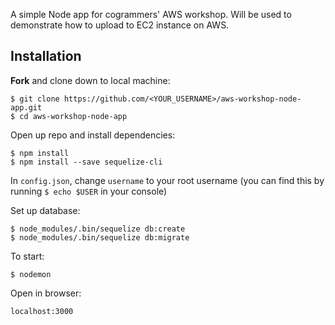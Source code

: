 A simple Node app for cogrammers' AWS workshop. Will be used to demonstrate how to upload to EC2 instance on AWS.    
## Installation    
**Fork** and clone down to local machine:    
```shell
$ git clone https://github.com/<YOUR_USERNAME>/aws-workshop-node-app.git
$ cd aws-workshop-node-app
```
Open up repo and install dependencies:    
```shell
$ npm install
$ npm install --save sequelize-cli
```
In `config.json`, change `username` to your root username (you can find this by running `$ echo $USER` in your console)    

Set up database:    
```shell
$ node_modules/.bin/sequelize db:create
$ node_modules/.bin/sequelize db:migrate
```
To start:  
```shell
$ nodemon    
```
Open in browser:
```
localhost:3000
```
